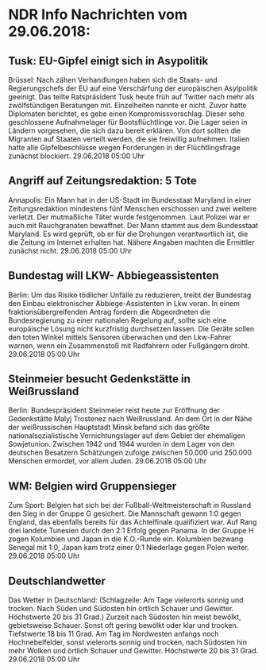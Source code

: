 # NDR Info Nachrichten vom 29.06.2018:


## Tusk: EU-Gipfel einigt sich in  Asypolitik
Brüssel: Nach zähen Verhandlungen haben sich die Staats- und Regierungschefs der EU auf eine Verschärfung der europäischen Asylpolitik geeinigt. Das teilte Ratspräsident Tusk heute früh auf Twitter nach mehr als zwölfstündigen Beratungen mit. Einzelheiten nannte er nicht. Zuvor hatte Diplomaten berichtet, es gebe einen Kompromissvorschlag. Dieser sehe geschlossene Aufnahmelager für Bootsflüchtlinge vor. Die Lager seien in Ländern vorgesehen, die sich dazu bereit erklären. Von dort sollten die Migranten auf Staaten verteilt werden, die sie freiwillig aufnehmen. Italien hatte alle Gipfelbeschlüsse wegen Forderungen in der Flüchtlingsfrage zunächst blockiert. 29.06.2018 05:00 Uhr 

## Angriff auf Zeitungsredaktion: 5 Tote
Annapolis: Ein Mann hat in der US-Stadt im Bundesstaat Maryland in einer Zeitungsredaktion mindestens fünf Menschen erschossen und zwei weitere verletzt. Der mutmaßliche Täter wurde festgenommen. Laut Polizei war er auch mit Rauchgranaten bewaffnet. Der Mann stammt aus dem Bundesstaat Maryland. Es wird geprüft, ob er für die Drohungen verantwortlich ist, die die Zeitung im Internet erhalten hat. Nähere Angaben machten die Ermittler zunächst nicht. 29.06.2018 05:00 Uhr 

## Bundestag will LKW- Abbiegeassistenten
Berlin: Um das Risiko tödlicher Unfälle zu reduzieren, treibt der Bundestag den Einbau elektronischer Abbiege-Assistenten in Lkw voran. In einem fraktionsübergreifenden Antrag fordern die Abgeordneten die Bundesregierung zu einer nationalen Regelung auf, sollte sich eine europäische Lösung nicht kurzfristig durchsetzen lassen. Die Geräte sollen den toten Winkel mittels Sensoren überwachen und den Lkw-Fahrer warnen, wenn ein Zusammenstoß mit Radfahrern oder Fußgängern droht. 29.06.2018 05:00 Uhr 

## Steinmeier besucht Gedenkstätte in Weißrussland
Berlin: Bundespräsident Steinmeier reist heute zur Eröffnung der Gedenkstätte Malyj Trostenez nach Weißrussland. An dem Ort in der Nähe der weißrussischen Hauptstadt Minsk befand sich das größte nationalsozialistische Vernichtungslager auf dem Gebiet der ehemaligen Sowjetunion. Zwischen 1942 und 1944 wurden in dem Lager von den deutschen Besatzern Schätzungen zufolge zwischen 50.000 und 250.000 Menschen ermordet, vor allem Juden. 29.06.2018 05:00 Uhr 

## WM: Belgien wird Gruppensieger
Zum Sport:	Belgien hat sich bei der Fußball-Weltmeisterschaft in Russland den Sieg in der Gruppe G gesichert. Die Mannschaft gewann 1:0 gegen England, das ebenfalls bereits für das Achtelfinale qualifiziert war. Auf Rang drei landete Tunesien durch den 2:1 Erfolg gegen Panama. In der Gruppe H zogen Kolumbien und Japan in die K.O.-Runde ein. Kolumbien bezwang Senegal mit 1:0, Japan kam trotz einer 0:1 Niederlage gegen Polen weiter. 29.06.2018 05:00 Uhr 

## Deutschlandwetter
Das Wetter in Deutschland:
(Schlagzeile: Am Tage vielerorts sonnig und trocken. Nach Süden und Südosten hin örtlich Schauer und Gewitter. Höchstwerte 20 bis 31 Grad.) Zurzeit nach Südosten hin meist bewölkt, gebietsweise Schauer. Sonst oft gering bewölkt oder klar und trocken. Tiefstwerte 18 bis 11 Grad. Am Tag im Nordwesten anfangs noch Hochnebelfelder, sonst vielerorts sonnig und trocken, nach Südosten hin mehr Wolken und örtlich Schauer und Gewitter. Höchstwerte 20 bis 31 Grad. 29.06.2018 05:00 Uhr 
